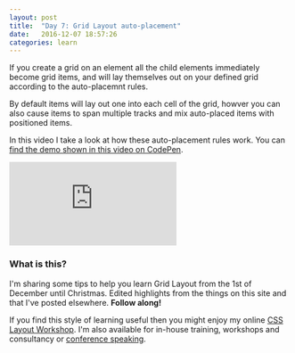 ```yaml
---
layout: post
title:  "Day 7: Grid Layout auto-placement"
date:   2016-12-07 18:57:26
categories: learn
---
```


If you create a grid on an element all the child elements immediately become grid items, and will lay themselves out on your defined grid according to the auto-placemnt rules.

By default items will lay out one into each cell of the grid, howver you can also cause items to span multiple tracks and mix auto-placed items with positioned items.

In this video I take a look at how these auto-placement rules work. You can [find the demo shown in this video on CodePen](http://codepen.io/rachelandrew/pen/LRWPNp).


<div class="embed-container">
<iframe src="https://www.youtube.com/embed/9ut2RaoBK7w?rel=0&amp;showinfo=0" frameborder="0" allowfullscreen></iframe>
</div>



### What is this?

I'm sharing some tips to help you learn Grid Layout from the 1st of December until Christmas. Edited highlights from the things on this site and that I've posted elsewhere. **Follow along!**

If you find this style of learning useful then you might enjoy my online [CSS Layout Workshop](https://thecssworkshop.com/). I'm also available for in-house training, workshops and consultancy or [conference speaking](https://rachelandrew.co.uk/speaking).